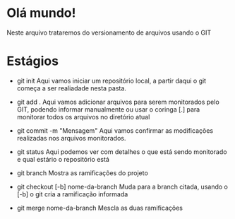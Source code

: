 # Olá mundo!
Neste arquivo trataremos do versionamento de arquivos usando o GIT


# Estágios
- git init
Aqui vamos iniciar um repositório local, a partir daqui o git começa a ser realiadade nesta pasta.

- git add .
Aqui vamos adicionar arquivos para serem monitorados pelo GIT, podendo informar manualmente ou usar o coringa [.] para monitorar todos os arquivos no diretório atual

- git commit -m "Mensagem"
Aqui vamos confirmar as modificações realizadas nos arquivos monitorados.

- git status
Aqui podemos ver com detalhes o que está sendo monitorado e qual estário o repositório está

- git branch
Mostra as ramificações do projeto

- git checkout [-b] nome-da-branch
Muda para a branch citada, usando o [-b] o git cria a ramificação informada

- git merge nome-da-branch
Mescla as duas ramificações

